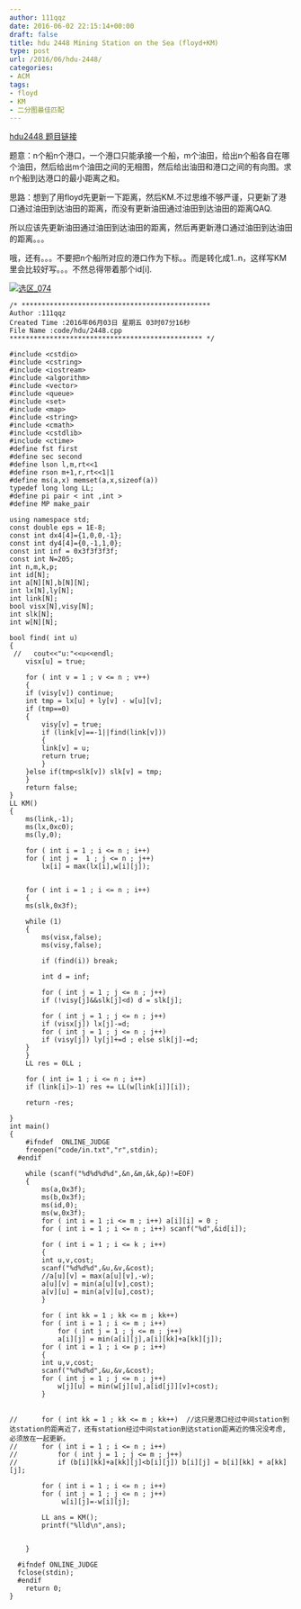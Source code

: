 ```yaml
---
author: 111qqz
date: 2016-06-02 22:15:14+00:00
draft: false
title: hdu 2448 Mining Station on the Sea (floyd+KM)
type: post
url: /2016/06/hdu-2448/
categories:
- ACM
tags:
- floyd
- KM
- 二分图最佳匹配
---
```


[hdu2448 题目链接](http://acm.hdu.edu.cn/showproblem.php?pid=2448)

题意：n个船n个港口，一个港口只能承接一个船，m个油田，给出n个船各自在哪个油田，然后给出m个油田之间的无相图，然后给出油田和港口之间的有向图。求n个船到达港口的最小距离之和。

思路：想到了用floyd先更新一下距离，然后KM.不过思维不够严谨，只更新了港口通过油田到达油田的距离，而没有更新油田通过油田到达油田的距离QAQ.

所以应该先更新油田通过油田到达油田的距离，然后再更新港口通过油田到达油田的距离。。。

哦，还有。。。不要把n个船所对应的港口作为下标。。而是转化成1..n，这样写KM里会比较好写。。。不然总得带着那个id[i].



[![选区_074](https://111qqz.com/wordpress/wp-content/uploads/2016/06/选区_074.png)
](https://111qqz.com/wordpress/wp-content/uploads/2016/06/选区_074.png)






 

    
    /* ***********************************************
    Author :111qqz
    Created Time :2016年06月03日 星期五 03时07分16秒
    File Name :code/hdu/2448.cpp
    ************************************************ */
    
    #include <cstdio>
    #include <cstring>
    #include <iostream>
    #include <algorithm>
    #include <vector>
    #include <queue>
    #include <set>
    #include <map>
    #include <string>
    #include <cmath>
    #include <cstdlib>
    #include <ctime>
    #define fst first
    #define sec second
    #define lson l,m,rt<<1
    #define rson m+1,r,rt<<1|1
    #define ms(a,x) memset(a,x,sizeof(a))
    typedef long long LL;
    #define pi pair < int ,int >
    #define MP make_pair
    
    using namespace std;
    const double eps = 1E-8;
    const int dx4[4]={1,0,0,-1};
    const int dy4[4]={0,-1,1,0};
    const int inf = 0x3f3f3f3f;
    const int N=205;
    int n,m,k,p;
    int id[N];
    int a[N][N],b[N][N];
    int lx[N],ly[N];
    int link[N];
    bool visx[N],visy[N];
    int slk[N];
    int w[N][N];
    
    bool find( int u)
    {
     //   cout<<"u:"<<u<<endl;
        visx[u] = true;
    
        for ( int v = 1 ; v <= n ; v++)
        {
    	if (visy[v]) continue;
    	int tmp = lx[u] + ly[v] - w[u][v];
    	if (tmp==0)
    	{
    	    visy[v] = true;
    	    if (link[v]==-1||find(link[v]))
    	    {
    		link[v] = u;
    		return true;
    	    }
    	}else if(tmp<slk[v]) slk[v] = tmp;
        }
        return false;
    }
    LL KM()
    {
        ms(link,-1);
        ms(lx,0xc0);
        ms(ly,0);
    
        for ( int i = 1 ; i <= n ; i++)
    	for ( int j =  1 ; j <= n ; j++)
    	    lx[i] = max(lx[i],w[i][j]);
    
    
        for ( int i = 1 ; i <= n ; i++)
        {
    	ms(slk,0x3f);
    
    	while (1)
    	{
    	    ms(visx,false);
    	    ms(visy,false);
    
    	    if (find(i)) break;
    
    	    int d = inf;
    
    	    for ( int j = 1 ; j <= n ; j++)
    		if (!visy[j]&&slk[j]<d) d = slk[j];
    
    	    for ( int j = 1 ; j <= n ; j++)
    		if (visx[j]) lx[j]-=d;
    	    for ( int j = 1 ; j <= n ; j++) 
    		if (visy[j]) ly[j]+=d ; else slk[j]-=d;
    	}
        }
        LL res = 0LL ;
    
        for ( int i= 1 ; i <= n ; i++)
    	if (link[i]>-1) res += LL(w[link[i]][i]);
    
        return -res;
        
    }
    int main()
    {
    	#ifndef  ONLINE_JUDGE 
    	freopen("code/in.txt","r",stdin);
      #endif
    
    	while (scanf("%d%d%d%d",&n,&m,&k,&p)!=EOF)
    	{
    	    ms(a,0x3f);
    	    ms(b,0x3f);
    	    ms(id,0);
    	    ms(w,0x3f);
    	    for ( int i = 1 ;i <= m ; i++) a[i][i] = 0 ;
    	    for ( int i = 1 ; i <= n ; i++) scanf("%d",&id[i]);
    
    	    for ( int i = 1 ; i <= k ; i++)
    	    {
    		int u,v,cost;
    		scanf("%d%d%d",&u,&v,&cost);
    		//a[u][v] = max(a[u][v],-w);
    		a[u][v] = min(a[u][v],cost);
    		a[v][u] = min(a[v][u],cost);
    	    }
    
    	    for ( int kk = 1 ; kk <= m ; kk++)
    		for ( int i = 1 ; i <= m ; i++)
    		    for ( int j = 1 ; j <= m ; j++)
    			a[i][j] = min(a[i][j],a[i][kk]+a[kk][j]);
    	    for ( int i = 1 ; i <= p ; i++)
    	    {
    		int u,v,cost;
    		scanf("%d%d%d",&u,&v,&cost);
    		for ( int j = 1 ; j <= n ; j++)
    		    w[j][u] = min(w[j][u],a[id[j]][v]+cost); 
    	    }
    
    
    //	    for ( int kk = 1 ; kk <= m ; kk++)  //这只是港口经过中间station到达station的距离近了，还有station经过中间station到达station距离近的情况没考虑,必须放在一起更新。
    //		for ( int i = 1 ; i <= n ; i++)
    //		    for ( int j = 1 ; j <= m ; j++)
    //			if (b[i][kk]+a[kk][j]<b[i][j]) b[i][j] = b[i][kk] + a[kk][j];
    
    	    for ( int i = 1 ; i <= n ; i++)
    		for ( int j = 1 ; j <= n ; j++)
    		     w[i][j]=-w[i][j];
    	    
    	    LL ans = KM();
    	    printf("%lld\n",ans);
    
    
    	}
    
      #ifndef ONLINE_JUDGE  
      fclose(stdin);
      #endif
        return 0;
    }
    




